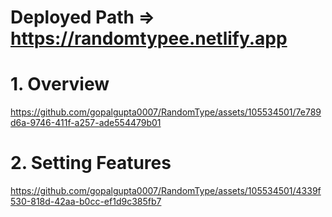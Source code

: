 # Deployed Path => https://randomtypee.netlify.app

# 1. Overview
https://github.com/gopalgupta0007/RandomType/assets/105534501/7e789d6a-9746-411f-a257-ade554479b01

# 2. Setting Features
https://github.com/gopalgupta0007/RandomType/assets/105534501/4339f530-818d-42aa-b0cc-ef1d9c385fb7
